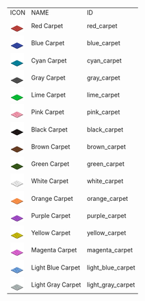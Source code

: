 <table>
	<tablebody>
		<tr>
			<td>ICON</td>
			<td>NAME</td>
			<td>ID</td>
		</tr>
		<tr>
			<td><img src="../../mc_icon/decorations/carpet/red_carpet.png"></td>
			<td>Red Carpet</td>
			<td>red_carpet</td>
		</tr>
		<tr>
			<td><img src="../../mc_icon/decorations/carpet/blue_carpet.png"></td>
			<td>Blue Carpet</td>
			<td>blue_carpet</td>
		</tr>
		<tr>
			<td><img src="../../mc_icon/decorations/carpet/cyan_carpet.png"></td>
			<td>Cyan Carpet</td>
			<td>cyan_carpet</td>
		</tr>
		<tr>
			<td><img src="../../mc_icon/decorations/carpet/gray_carpet.png"></td>
			<td>Gray Carpet</td>
			<td>gray_carpet</td>
		</tr>
		<tr>
			<td><img src="../../mc_icon/decorations/carpet/lime_carpet.png"></td>
			<td>Lime Carpet</td>
			<td>lime_carpet</td>
		</tr>
		<tr>
			<td><img src="../../mc_icon/decorations/carpet/pink_carpet.png"></td>
			<td>Pink Carpet</td>
			<td>pink_carpet</td>
		</tr>
		<tr>
			<td><img src="../../mc_icon/decorations/carpet/black_carpet.png"></td>
			<td>Black Carpet</td>
			<td>black_carpet</td>
		</tr>
		<tr>
			<td><img src="../../mc_icon/decorations/carpet/brown_carpet.png"></td>
			<td>Brown Carpet</td>
			<td>brown_carpet</td>
		</tr>
		<tr>
			<td><img src="../../mc_icon/decorations/carpet/green_carpet.png"></td>
			<td>Green Carpet</td>
			<td>green_carpet</td>
		</tr>
		<tr>
			<td><img src="../../mc_icon/decorations/carpet/white_carpet.png"></td>
			<td>White Carpet</td>
			<td>white_carpet</td>
		</tr>
		<tr>
			<td><img src="../../mc_icon/decorations/carpet/orange_carpet.png"></td>
			<td>Orange Carpet</td>
			<td>orange_carpet</td>
		</tr>
		<tr>
			<td><img src="../../mc_icon/decorations/carpet/purple_carpet.png"></td>
			<td>Purple Carpet</td>
			<td>purple_carpet</td>
		</tr>
		<tr>
			<td><img src="../../mc_icon/decorations/carpet/yellow_carpet.png"></td>
			<td>Yellow Carpet</td>
			<td>yellow_carpet</td>
		</tr>
		<tr>
			<td><img src="../../mc_icon/decorations/carpet/magenta_carpet.png"></td>
			<td>Magenta Carpet</td>
			<td>magenta_carpet</td>
		</tr>
		<tr>
			<td><img src="../../mc_icon/decorations/carpet/light_blue_carpet.png"></td>
			<td>Light Blue Carpet</td>
			<td>light_blue_carpet</td>
		</tr>
		<tr>
			<td><img src="../../mc_icon/decorations/carpet/light_gray_carpet.png"></td>
			<td>Light Gray Carpet</td>
			<td>light_gray_carpet</td>
		</tr>
	</tablebody>
</table>